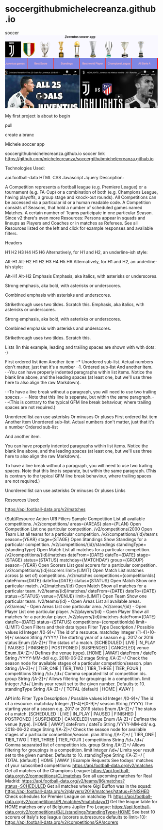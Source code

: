 # soccergithubmichelecreanza.github.io

soccer
<img src="soccer.jpeg" />

My first project is about to begin

pull

create a branc

Michele soccer app

soccergithubmichelecreanza.github.io
soccer link https://github.com/michelecreanza/soccergithubmichelecreanza.github.io

Technologies Used:

api.football-data
HTML
CSS
Javascript
Jquery
Description:

A Competition represents a football league (e.g. Premiere League) or a tournament (e.g. FA-Cup) or a combination of both (e.g. Champions League, having playoffs, a group stage and knock-out rounds). All Competitions can be accessed via a particular id or a human readable code. A Competition consists of Seasons, that hold a number of scheduled games named Matches. A certain number of Teams participate in one particular Season. Since v2 there's even more Resources: Persons appear in squads and lineups as Players and Coaches or in matches as Referees. See all Resources listed on the left and click for example responses and available filters.

Headers

H1
H2
H3
H4
H5
H6
Alternatively, for H1 and H2, an underline-ish style:

Alt-H1
Alt-H2
H1 H2 H3 H4 H5 H6 Alternatively, for H1 and H2, an underline-ish style:

Alt-H1 Alt-H2 Emphasis Emphasis, aka italics, with asterisks or underscores.

Strong emphasis, aka bold, with asterisks or underscores.

Combined emphasis with asterisks and underscores.

Strikethrough uses two tildes. Scratch this. Emphasis, aka italics, with asterisks or underscores.

Strong emphasis, aka bold, with asterisks or underscores.

Combined emphasis with asterisks and underscores.

Strikethrough uses two tildes. Scratch this.

Lists (In this example, leading and trailing spaces are shown with with dots: ⋅)

First ordered list item
Another item ⋅⋅\* Unordered sub-list.
Actual numbers don't matter, just that it's a number ⋅⋅1. Ordered sub-list
And another item.
⋅⋅⋅You can have properly indented paragraphs within list items. Notice the blank line above, and the leading spaces (at least one, but we'll use three here to also align the raw Markdown).

⋅⋅⋅To have a line break without a paragraph, you will need to use two trailing spaces.⋅⋅ ⋅⋅⋅Note that this line is separate, but within the same paragraph.⋅⋅ ⋅⋅⋅(This is contrary to the typical GFM line break behaviour, where trailing spaces are not required.)

Unordered list can use asterisks
Or minuses
Or pluses First ordered list item Another item Unordered sub-list. Actual numbers don't matter, just that it's a number
Ordered sub-list

And another item.

You can have properly indented paragraphs within list items. Notice the blank line above, and the leading spaces (at least one, but we'll use three here to also align the raw Markdown).

To have a line break without a paragraph, you will need to use two trailing spaces. Note that this line is separate, but within the same paragraph. (This is contrary to the typical GFM line break behaviour, where trailing spaces are not required.)

Unordered list can use asterisks Or minuses Or pluses Links

Resources Used:

https://api.football-data.org/v2/matches

(Sub)Resource Action URI Filters Sample Competition List all available competitions. /v2/competitions/ areas={AREAS} plan={PLAN} Open Competition List one particular competition. /v2/competitions/2000 Open Team List all teams for a particular competition. /v2/competitions/{id}/teams season={YEAR} stage={STAGE} Open Standings Show Standings for a particular competition. /v2/competitions/{id}/standings standingType={standingType} Open Match List all matches for a particular competition. /v2/competitions/{id}/matches dateFrom={DATE} dateTo={DATE} stage={STAGE} status={STATUS} matchday={MATCHDAY} group={GROUP} season={YEAR} Open Scorers List goal scorers for a particular competition. /v2/competitions/{id}/scorers limit={LIMIT} Open Match List matches across (a set of) competitions. /v2/matches competitions={competitionIds} dateFrom={DATE} dateTo={DATE} status={STATUS} Open Match Show one particular match. /v2/matches/{id} Open Match Show all matches for a particular team. /v2/teams/{id}/matches/ dateFrom={DATE} dateTo={DATE} status={STATUS} venue={VENUE} limit={LIMIT} Open Team Show one particular team. /v2/teams/{id} - Open Areas List all available areas. /v2/areas/ - Open Areas List one particular area. /v2/areas/{id} - Open Player List one particular player. /v2/players/{id} - Open Player Show all matches for a particular player. /v2/players/{id}/matches dateFrom={DATE} dateTo={DATE} status={STATUS} competitions={competitionIds} limit={LIMIT} Open Filters and their data types Filter Type Description / Possible values id Integer /[0-9]+/ The id of a resource. matchday Integer /[1-4]+[0-9]\*/ season String /YYYY/ The starting year of a season e.g. 2017 or 2016 status Enum /[A-Z]+/ The status of a match. [SCHEDULED | LIVE | IN_PLAY | PAUSED | FINISHED | POSTPONED | SUSPENDED | CANCELED] venue Enum /[A-Z]+/ Defines the venue (type). [HOME | AWAY] dateFrom / dateTo String /YYYY-MM-dd/ e.g. 2018-06-22 stage String /[A-Z]+/ Check the season node for available stages of a particular competition/season. plan String /[A-Z]+/ [ TIER_ONE | TIER_TWO | TIER_THREE | TIER_FOUR ] competitions String /\d+,\d+/ Comma separated list of competition ids. group String /[A-Z]+/ Allows filtering for groupings in a competition. limit Integer /\d+/ Limits your result set to the given number. Defaults to 10. standingType String /[A-Z]+/ [ TOTAL (default) | HOME | AWAY ]

API info Filter Type Description / Possible values id Integer /[0-9]+/ The id of a resource. matchday Integer /[1-4]+[0-9]\*/ season String /YYYY/ The starting year of a season e.g. 2017 or 2016 status Enum /[A-Z]+/ The status of a match. [SCHEDULED | LIVE | IN_PLAY | PAUSED | FINISHED | POSTPONED | SUSPENDED | CANCELED] venue Enum /[A-Z]+/ Defines the venue (type). [HOME | AWAY] dateFrom / dateTo String /YYYY-MM-dd/ e.g. 2018-06-22 stage String /[A-Z]+/ Check the season node for available stages of a particular competition/season. plan String /[A-Z]+/ [ TIER_ONE | TIER_TWO | TIER_THREE | TIER_FOUR ] competitions String /\d+,\d+/ Comma separated list of competition ids. group String /[A-Z]+/ Allows filtering for groupings in a competition. limit Integer /\d+/ Limits your result set to the given number. Defaults to 10. standingType String /[A-Z]+/ [ TOTAL (default) | HOME | AWAY ] Example Requests See todays' matches of your subscribed competitions: https://api.football-data.org/v2/matches Get all matches of the Champions League: https://api.football-data.org/v2/competitions/CL/matches See all upcoming matches for Real Madrid: https://api.football-data.org/v2/teams/86/matches?status=SCHEDULED Get all matches where Gigi Buffon was in the squad: https://api.football-data.org/v2/players/2019/matches?status=FINISHED Check schedules for Premier League on matchday 11: https://api.football-data.org/v2/competitions/PL/matches?matchday=11 Get the league table for HOME matches only of Belgiums Jupiler Pro League: https://api.football-data.org/v2/competitions/BJL/standings?standingType=HOME See best 10 scorers of Italy's top league (scorers subresource defaults to limit=10): https://api.football-data.org/v2/competitions/SA/scorers
